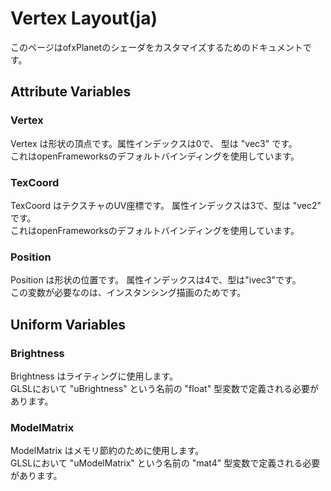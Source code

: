 # Vertex Layout(ja)
このページはofxPlanetのシェーダをカスタマイズするためのドキュメントです。

## Attribute Variables
### Vertex
Vertex は形状の頂点です。属性インデックスは0で、 型は "vec3" です。  
これはopenFrameworksのデフォルトバインディングを使用しています。

### TexCoord
TexCoord はテクスチャのUV座標です。 属性インデックスは3で、型は "vec2" です。  
これはopenFrameworksのデフォルトバインディングを使用しています。

### Position
Position は形状の位置です。 属性インデックスは4で、型は"ivec3"です。  
この変数が必要なのは、インスタンシング描画のためです。

## Uniform Variables
### Brightness
Brightness はライティングに使用します。  
GLSLにおいて "uBrightness" という名前の "float" 型変数で定義される必要があります。
### ModelMatrix
ModelMatrix はメモリ節約のために使用します。  
GLSLにおいて "uModelMatrix" という名前の "mat4" 型変数で定義される必要があります。

